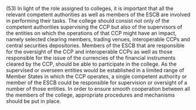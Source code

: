 (53) In light of the role assigned to colleges, it is important that all the relevant competent authorities as well as members of the ESCB are involved in performing their tasks. The college should consist not only of the competent authorities supervising the CCP but also of the supervisors of the entities on which the operations of that CCP might have an impact, namely selected clearing members, trading venues, interoperable CCPs and central securities depositories. Members of the ESCB that are responsible for the oversight of the CCP and interoperable CCPs as well as those responsible for the issue of the currencies of the financial instruments cleared by the CCP, should be able to participate in the college. As the supervised or overseen entities would be established in a limited range of Member States in which the CCP operates, a single competent authority or member of the ESCB could be responsible for supervision or oversight of a number of those entities. In order to ensure smooth cooperation between all the members of the college, appropriate procedures and mechanisms should be put in place.